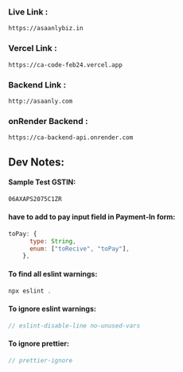 ### Live Link :

```
https://asaanlybiz.in
```

### Vercel Link :

```
https://ca-code-feb24.vercel.app

```

### Backend Link :

```
http://asaanly.com
```

### onRender Backend :

```
https://ca-backend-api.onrender.com
```

## Dev Notes:

#### Sample Test GSTIN:

```xml
06AXAPS2075C1ZR
```

#### have to add to pay input field in Payment-In form:

```javascript
toPay: {
      type: String,
      enum: ["toRecive", "toPay"],
    },
```

#### To find all eslint warnings:

```javascript
npx eslint .
```

#### To ignore eslint warnings:

```javascript
// eslint-disable-line no-unused-vars
```

#### To ignore prettier:

```javascript
// prettier-ignore
```

